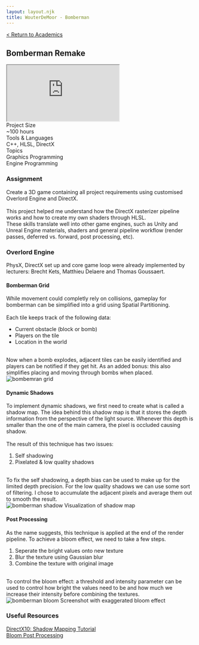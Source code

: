 ```yaml
---
layout: layout.njk
title: WouterDeMoor - Bomberman
---
```


<article class="project-page container">
<div class="project-page-head">
    <a href="/academic">< Return to Academics</a>
    <h2 class="project-title">Bomberman Remake</h2>
</div>
<div class="project-intro">
    <iframe class="project-video"
    title="Bomberman - Trailer"
    src="https://www.youtube.com/embed/7mh5uRZ0Lmc"
    allow="accelerometer; autoplay; clipboard-write; encrypted-media; gyroscope; picture-in-picture" allowfullscreen>
    </iframe>
    <div class="project-data">
        <div>
            <div class="data-title">Project Size</div>
            <div class="data-text">~100 hours</div>
        </div>
        <div>
            <div class="data-title">Tools &amp; Languages</div>
            <div class="data-text">C++, HLSL, DirectX</div>
        </div>
        <div>
            <div class="data-title">Topics</div>
            <div class="data-text">
            Graphics Programming </br>
            Engine Programming
            </div>
        </div>
    </div>
</div>

<section class="project-section">
    <h3>Assignment</h3>
    <div class="project-description">
        Create a 3D game containing all project requirements using customised Overlord Engine and DirectX.</br>
        </br>
        This project helped me understand how the DirectX rasterizer pipeline works and how to create my own shaders through HLSL. </br>
        These skills translate well into other game engines, such as Unity and Unreal Engine materials, shaders and general pipeline workflow (render passes, deferred vs. forward, post processing, etc).
    </div>
</section>

<section class="project-section">
    <h3>Overlord Engine</h3>
    <div class="project-task-100">
        <div class="task-container">
            <div>
            PhysX, DirectX set up and core game loop were already implemented by lecturers: Brecht Kets, Matthieu Delaere and Thomas Goussaert.
            </div>
        </div>
    </div>
    <div class="project-task-100">
        <h4>Bomberman Grid</h4>
        <div class="task-container">
            <div>
            While movement could completly rely on collisions, gameplay for bomberman can be simplified into a grid using Spatial Partitioning. </br>
            </br>
            Each tile keeps track of the following data: 
            <ul class="dot-list">
                <li>Current obstacle (block or bomb)</li>
                <li>Players on the tile</li>
                <li>Location in the world</li>
            </ul> </br>
            Now when a bomb explodes, adjacent tiles can be easily identified and players can be notified if they get hit. As an added bonus: this also simplifies placing and moving through bombs when placed.
            </div>
            <img src="/img/bomberman_grid.png" alt="bombemran grid" loading="lazy"/>
        </div>
    </div>
    <div class="project-task-100">
        <h4>Dynamic Shadows</h4>
        <div class="task-container">
            <div>
            To implement dynamic shadows, we first need to create what is called a shadow map. The idea behind this shadow map is that it stores the depth information from the perspective of the light source. Whenever this depth is smaller than the one of the main camera, the pixel is occluded causing shadow. </br>
            </br>
            The result of this technique has two issues:
            <ol class="number-list">
                <li>Self shadowing</li>
                <li>Pixelated &amp; low quality shadows</li>
            </ol> </br>
            To fix the self shadowing, a depth bias can be used to make up for the limited depth precision. For the low quality shadows we can use some sort of filtering. I chose to accumulate the adjacent pixels and average them out to smooth the result.
            </div>
            <div class="image-subtext-container">
                <img src="/img/bomberman_shadow.png" alt="bomberman shadow" loading="lazy"/>
                Visualization of shadow map
            </div>
        </div>
    </div>
    <div class="project-task-100">
        <h4>Post Processing</h4>
        <div class="task-container">
            <div>
            As the name suggests, this technique is applied at the end of the render pipeline. To achieve a bloom effect, we need to take a few steps.</br>
            <ol class="number-list">
                <li>Seperate the bright values onto new texture</li>
                <li>Blur the texture using Gaussian blur</li>
                <li>Combine the texture with original image</li>
            </ol></br>
            To control the bloom effect: a threshold and intensity parameter can be used to control how bright the values need to be and how much we increase their intensity before combining the textures.
            </div>
            <div class="image-subtext-container">
                <img src="/img/bomberman_bloom.png" alt="bomberman bloom" loading="lazy"/>
                Screenshot with exaggerated bloom effect
            </div>
        </div>
    </div>
</section>

<section class="project-section">
    <h3>Useful Resources</h3>
    <div class="project-credits">
        <a href="https://takinginitiative.wordpress.com/2011/05/15/directx10-tutorial-10-shadow-mapping/" target="_blank" rel="noopener noreferrer">DirectX10: Shadow Mapping Tutorial</a>
    </div>
    <div class="project-credits">
        <a href="https://pingpoli.medium.com/the-bloom-post-processing-effect-9352fa800caf" target="_blank" rel="noopener noreferrer">Bloom Post Processing</a>
    </div>
</section>
</article>